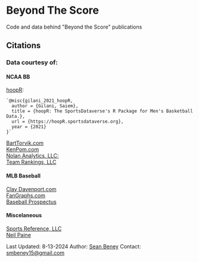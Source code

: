 # Beyond The Score
Code and data behind "Beyond the Score" publications
## Citations
### Data courtesy of: ###
#### NCAA BB ####
[hoopR](https://hoopR.sportsdataverse.org):
```
`@misc{gilani_2021_hoopR,
  author = {Gilani, Saiem},
  title = {hoopR: The SportsDataverse's R Package for Men's Basketball Data.},
  url = {https://hoopR.sportsdataverse.org},
  year = {2021}
}`
```  
[BartTorvik.com](https://barttorvik.com/#)  
[KenPom.com](https://kenpom.com/)  
[Nolan Analytics, LLC:](https://www.warrennolan.com/basketball/2024/index)  
[Team Rankings, LLC](https://www.teamrankings.com/ncb/rpi/)

#### MLB Baseball ####
[Clay Davenport.com](https://claydavenport.com/projections/PROJHOME.shtml)  
[FanGraphs.com](https://www.fangraphs.com/)  
[Baseball Prospectus](https://www.baseballprospectus.com/standings/)  

#### Miscelaneous ####
[Sports Reference, LLC](https://www.sports-reference.com/)  
[Neil Paine](https://github.com/Neil-Paine-1)  

Last Updated: 8-13-2024
Author: [Sean Beney](https://github.com/SeanB44)
Contact: smbeney15@gmail.com
